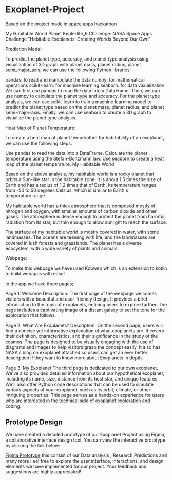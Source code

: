 # Exoplanet-Project
Based on the project made in space apps hackathon

My Habitable World
Planet Keplerlife_9
Challenge: NASA Space Apps Challenge "Habitable Exoplanets: Creating Worlds Beyond Our Own"

Prediction Model:

To predict the planet type, accuracy, and planet type analysis using visualization of 3D graph with planet mass, planet radius, planet semi_major_axis, we can use the following Python libraries:

pandas: to read and manipulate the data
numpy: for mathematical operations
scikit-learn: for machine learning
seaborn: for data visualization
We can first use pandas to read the data into a DataFrame. Then, we can use numpy to calculate the planet type and accuracy. For the planet type analysis, we can use scikit-learn to train a machine learning model to predict the planet type based on the planet mass, planet radius, and planet semi-major-axis. Finally, we can use seaborn to create a 3D graph to visualize the planet type analysis.

Heat Map of Planet Temperature:

To create a heat map of planet temperature for habitability of an exoplanet, we can use the following steps:

Use pandas to read the data into a DataFrame.
Calculate the planet temperature using the Stefan-Boltzmann law.
Use seaborn to create a heat map of the planet temperature.
My Habitable World

Based on the above analysis, my habitable world is a rocky planet that orbits a Sun-like star in the habitable zone. It is about 1.5 times the size of Earth and has a radius of 1.2 times that of Earth. Its temperature ranges from -50 to 50 degrees Celsius, which is similar to Earth's temperature range.

My habitable world has a thick atmosphere that is composed mostly of nitrogen and oxygen, with smaller amounts of carbon dioxide and other gases. The atmosphere is dense enough to protect the planet from harmful radiation from its star, but thin enough to allow sunlight to reach the surface.

The surface of my habitable world is mostly covered in water, with some landmasses. The oceans are teeming with life, and the landmasses are covered in lush forests and grasslands. The planet has a diverse ecosystem, with a wide variety of plants and animals.

Webpage:

To make this webpage we have used Kobweb which is an extension to kotlin to build webapps with ease!

In the app we have three pages;

Page 1: Welcome
Description: The first page of the webpage welcomes visitors with a beautiful and user-friendly design. It provides a brief introduction to the topic of exoplanets, enticing users to explore further. The page includes a captivating image of a distant galaxy to set the tone for the exploration that follows.

Page 2: What Are Exoplanets?
Description: On the second page, users will find a concise yet informative explanation of what exoplanets are. It covers their definition, characteristics, and their significance in the study of the cosmos. The page is designed to be visually engaging with the use of diagrams and images to help visitors grasp the concept easily. It also has NASA's blog on exoplanet attached so users can get an ever better description if they want to know more about Exoplanets in depth.

Page 3: My Exoplanet
The third page is dedicated to our own exoplanet. We've also provided detailed information about our hypothetical exoplanet, including its name, size, distance from its host star, and unique features. We'll also offer Python code descriptions that can be used to simulate various aspects of your exoplanet, such as its orbit, climate, or other intriguing properties. This page serves as a hands-on experience for users who are interested in the technical side of exoplanet exploration and coding.


## Prototype Design

We have created a detailed prototype of our Exoplanet Project using Figma, a collaborative interface design tool. You can view the interactive prototype by clicking the link below:

[Figma Prototype](https://www.figma.com/proto/YOTLtRvVRRuvXovhQOtpF5/Untitled?type=design&node-id=36-20&t=TZrYORtTl1AyXquw-1&scaling=scale-down&page-id=0%3A1&starting-point-node-id=45%3A120&mode=design)
this consist of our Data analysis , Research,Predictions and many more
Feel free to explore the user interface, interactions, and design elements we have implemented for our project. Your feedback and suggestions are highly appreciated!

